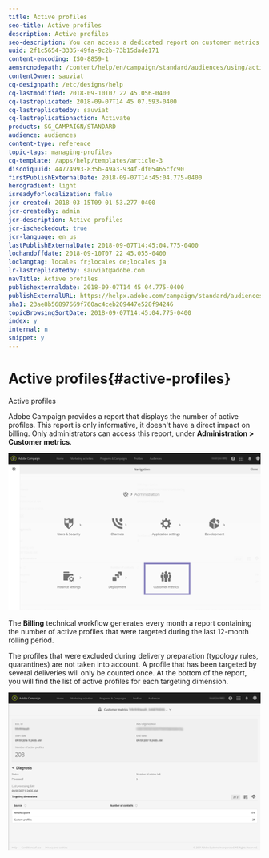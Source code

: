 ```yaml
---
title: Active profiles
seo-title: Active profiles
description: Active profiles
seo-description: You can access a dedicated report on customer metrics and visualize active profiles in your Campaign database.
uuid: 2f1c5654-3335-49fa-9c2b-73b15dade171
content-encoding: ISO-8859-1
aemsrcnodepath: /content/help/en/campaign/standard/audiences/using/active-profiles
contentOwner: sauviat
cq-designpath: /etc/designs/help
cq-lastmodified: 2018-09-10T07 22 45.056-0400
cq-lastreplicated: 2018-09-07T14 45 07.593-0400
cq-lastreplicatedby: sauviat
cq-lastreplicationaction: Activate
products: SG_CAMPAIGN/STANDARD
audience: audiences
content-type: reference
topic-tags: managing-profiles
cq-template: /apps/help/templates/article-3
discoiquuid: 44774993-835b-49a3-934f-df05465cfc90
firstPublishExternalDate: 2018-09-07T14:45:04.775-0400
herogradient: light
isreadyforlocalization: false
jcr-created: 2018-03-15T09 01 53.277-0400
jcr-createdby: admin
jcr-description: Active profiles
jcr-ischeckedout: true
jcr-language: en_us
lastPublishExternalDate: 2018-09-07T14:45:04.775-0400
lochandoffdate: 2018-09-10T07 22 45.055-0400
loclangtag: locales fr;locales de;locales ja
lr-lastreplicatedby: sauviat@adobe.com
navTitle: Active profiles
publishexternaldate: 2018-09-07T14 45 04.775-0400
publishExternalURL: https://helpx.adobe.com/campaign/standard/audiences/using/active-profiles.html
sha1: 23ae8b56897669f760ac4ceb209447e528f94246
topicBrowsingSortDate: 2018-09-07T14:45:04.775-0400
index: y
internal: n
snippet: y
---
```


# Active profiles{#active-profiles}

Active profiles

Adobe Campaign provides a report that displays the number of active profiles. This report is only informative, it doesn't have a direct impact on billing. Only administrators can access this report, under **Administration > Customer metrics**. 

![](assets/audience_active_profiles1.png)

The **Billing** technical workflow generates every month a report containing the number of active profiles that were targeted during the last 12-month rolling period.

The profiles that were excluded during delivery preparation (typology rules, quarantines) are not taken into account. A profile that has been targeted by several deliveries will only be counted once. At the bottom of the report, you will find the list of active profiles for each targeting dimension.

![](assets/audience_active_profiles2.png)

